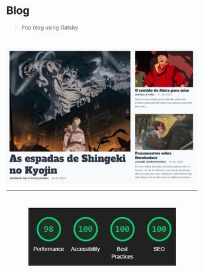 # Blog

> Pop blog using Gatsby

<br />
<p align="center"><img src="git/page.png?raw=true"/></p>

---

<br />
<p align="center"><img src="git/audits.png?raw=true"/></p>
